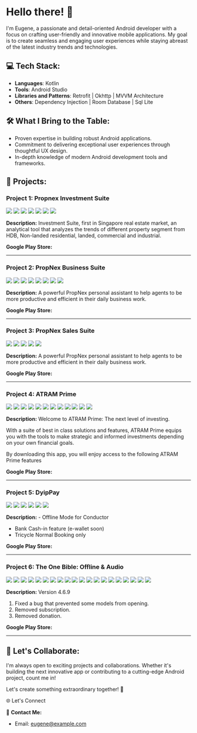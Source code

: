 # Hello there! 👋

I'm Eugene, a passionate and detail-oriented Android developer with a focus on crafting user-friendly and innovative mobile applications. My goal is to create seamless and engaging user experiences while staying abreast of the latest industry trends and technologies.

## 💻 Tech Stack:
- **Languages**: Kotlin
- **Tools**: Android Studio
- **Libraries and Patterns**: Retrofit | Okhttp | MVVM Architecture
- **Others**: Dependency Injection | Room Database | Sql Lite

## 🛠️ What I Bring to the Table:
- Proven expertise in building robust Android applications.
- Commitment to delivering exceptional user experiences through thoughtful UX design.
- In-depth knowledge of modern Android development tools and frameworks.

## 📂 Projects:

### Project 1: Propnex Investment Suite
![](https://play-lh.googleusercontent.com/tUymm7RumB1tNkLvPBL534gozZ9BsAk_HjLuIbWeNSOcwJb8dkub9DMLVp8tA085e9Vx=w526-h296-rw) ![](https://play-lh.googleusercontent.com/C3Uq9Jnp5xHDLolbze5DhI3k8RwVFfOGgTiRC65CvTpEcnI-KjEivJ50DWUcbUSm1w=w526-h296-rw) ![](https://play-lh.googleusercontent.com/gsV7irA6j8WRW26w8hlHmDQjoOwNpTy61XEN3BNt3L4KpWIjAupNXRAy_YlezLlg3l4=w526-h296-rw) ![](https://play-lh.googleusercontent.com/yiuUikwyZPNaG3AzTVsUsQfyZM39ibYwVmZWFqjB1q6YqV_ftM2P1uVxrbnKbSJyPj8=w526-h296-rw) ![](https://play-lh.googleusercontent.com/EKs09pCOfFKDDErLkhnZmyxntxeC9H8HUYsew65ppHXCrCbnpfhGDDYx5iQ0AZQbubs=w526-h296-rw) ![](https://play-lh.googleusercontent.com/trCJe7e4RegauHDlCZ-mniZKFPmQUCEeR3i9juvq-aFLmkg6ps4I0mQe48K1GBSA81g=w526-h296-rw) ![](https://play-lh.googleusercontent.com/7Rb2Wisw2Re5LJlg7V2VwiyD1VAo0IWucVWnnYnJ_UKWJx-7Y-xE62EQzEdm1s0NIA=w526-h296-rw)


**Description:** Investment Suite, first in Singapore real estate market, an analytical tool that analyzes the trends of different property segment from HDB, Non-landed residential, landed, commercial and industrial.

**Google Play Store:** [](https://play.google.com/store/apps/details?id=com.investmentsuite&hl=en)

---

### Project 2: PropNex Business Suite
![](https://play-lh.googleusercontent.com/yaAYWTeohv2ZHlzhT2puKnw5emzKguu7ub92awch8A2KHTEwz6dY5EvfSb-WuNYCBkQ=w526-h296-rw) ![](https://play-lh.googleusercontent.com/eEIICJiuSQWjhs_VH8-t_VQXK11h_3XsWhKZ2VzXY8_4xzBRSKOuryWNIVIL-reBUhY=w526-h296-rw) ![](https://play-lh.googleusercontent.com/YZmPzkpMv1SYwtOscJrWN0IpSvLanHRecPpSYvte2D96bj53sDKv2L9rQWkahXdNs5OH=w526-h296-rw) ![](https://play-lh.googleusercontent.com/S3qJPGI3L0FybXi7xxW7WEOD0HfWotA-qpw6m5VC88fvEvoa3iu6-oU_we_axkhGhQ=w526-h296-rw) ![](https://play-lh.googleusercontent.com/F0KO9pOnkeTGx0H46kIigxyexMbp1gWPteD4el5KRLZmvZ1WWyWuDaAsXX6QtuUL3sU=w526-h296-rw) ![](https://play-lh.googleusercontent.com/Bj-Jj69GdQldjvpH-BsG7YjivnDYxSJGIEsUDmxoX-KMzLm_l5Bcsxoo7tPx5l5AVT_x=w526-h296-rw) ![](https://play-lh.googleusercontent.com/oOQHgW3OmDtptESyv3uw8PW6Jt85XP-QeI9eQyXc5GxTGqls0J0j-2--KqrMpRMjGLQs=w526-h296-rw) ![](https://play-lh.googleusercontent.com/UoEkmh0TDcTaOCYXferj6lYZ6C6qdav0oDOodZfPt2uOGXV_0ikUz4s34xwYQec6vUk=w526-h296-rw) 


**Description:** A powerful PropNex personal assistant to help agents to be more productive and efficient in their daily business work.

**Google Play Store:** [](https://play.google.com/store/apps/details?id=propnex.com.businesssuites&hl=en)

---

### Project 3: PropNex Sales Suite
![](https://play-lh.googleusercontent.com/6Q6g-xTc7OHx2opRj5tJZuJ9eBB2jJ5kpvd0sfduEXArPweVBPU-v4_WLY1X1y0eSg=w526-h296-rw) ![](https://play-lh.googleusercontent.com/1bUIvsRB-l8Tb12eZp7w9eW2PXFitR8jlOHsn_tGdsHmQEwVQ0ZkiH5kvn4aR9ykRkKt=w526-h296-rw) ![](https://play-lh.googleusercontent.com/D4Zq5zgZnl6AEUVTK0Cg0NRHZeWUd3vhbvDdFIYLQcDKEbqwj4atbtwYoZITMBRlY-g=w526-h296-rw) ![](https://play-lh.googleusercontent.com/kKz7QMWEv0_cy07DwPl7PhTpnYA4nlQELNLprskInqdgio4w12Hc8_2c5czZ_ClZcH4S=w526-h296-rw) ![](https://play-lh.googleusercontent.com/7Lladw28S6mWizOw1N95C2kBxU3F4cQf-HF89H53K_tjRO8SRZEOPB0V5VnuiWa336Y=w526-h296-rw)


**Description:** A powerful PropNex personal assistant to help agents to be more productive and efficient in their daily business work.

**Google Play Store:** [](https://play.google.com/store/apps/details?id=propnex.com.seraphic.propnex&hl=en)

---

### Project 4: ATRAM Prime
![](https://play-lh.googleusercontent.com/Cc4jIRrXwoeclNorR8otEsHsPqsoXMKHm6R3c5MSRM3WQYbmxHLer087HRW0mBatGTjI=w526-h296-rw) ![](https://play-lh.googleusercontent.com/h7AER21T2uXyWW3tOPdsSRUyh6NUvcJItoyo8XdhZYIk0v6p3ttOQ6LDkdAPhlw-Bdk=w526-h296-rw) ![](https://play-lh.googleusercontent.com/YChUhVPfz1tERSUz5QxyluEbc2t6C9qEg_yropulbzuI4fivI8yhG8w5LDBwijlzWCc=w526-h296-rw) ![](https://play-lh.googleusercontent.com/JINQ0o46ij72bcJyTWRDdqrCHexC8ddGwBbIX-jdxvLW-s9NH-CtRmGjxZSo1RgAvR0=w526-h296-rw) ![](https://play-lh.googleusercontent.com/fbdYF2AElZUAiYO4orqPieTItpqT7F1GcoH99c8uX-tKB0Svu6tcg4-jKSh5Bi0Gdg-r=w526-h296-rw)  ![](https://play-lh.googleusercontent.com/v2FZW2-z4HBJ0udr1InlB08CTv4f9WKz-PdVLRFX_t2P9sB0-LOROw1rMYgpLhmx8Dk=w526-h296-rw) ![](https://play-lh.googleusercontent.com/RmXbPoR-KReRc1ZV_LaVzJ8F4BocPibzkeQOadRulPVzihVz0a8qf5OpvLZFV-sf6w=w526-h296-rw) ![](https://play-lh.googleusercontent.com/mefNF-7hkW5fcmtybz2ogMPQKN93v28wZS9-VhXqR5yE4-3n-gDTQIzs_JrlEJRKBbs=w526-h296-rw) ![](https://play-lh.googleusercontent.com/vwgX0n00SRoM7ztakklwfp1Uc0KX6R1a3uSHCwIWQzxZlTUSgCiKCWWge6FpWLlOVw=w526-h296-rw) ![](https://play-lh.googleusercontent.com/LtoV_m2GCqXLHefUktfZDyQDXIdfcoZLpKLlMTOPg2w7XYYnnbScD9b291DCRQHPaFk=w526-h296-rw) ![](https://play-lh.googleusercontent.com/kUrK2y9GSnJRHCHUfFkyq8A3u6v2jWigMOB4EjLTcbwEVRNEk4t3baWp5Kkq8PIeMqE=w526-h296-rw) ![](https://play-lh.googleusercontent.com/2BhBEWqPCv-UjDTYUIvC2M-5iRDuKna50cGrwX5YEmNLR5bbgr8PXaO2GKDGVm2Yai8=w526-h296-rw)


**Description:** Welcome to ATRAM Prime: The next level of investing.

With a suite of best in class solutions and features, ATRAM Prime equips you with the tools to make strategic and informed investments depending on your own financial goals.

By downloading this app, you will enjoy access to the following ATRAM Prime features

**Google Play Store:** [](https://play.google.com/store/apps/details?id=com.atram_prime.v2&hl=en)

---

### Project 5: DyipPay
![](https://play-lh.googleusercontent.com/iPz7I8CV0fAzo_KjTiMnfWknQWpzucfq3UesObvzsme3hQ34rZrnTyRuJ5XZWwpaCHM=w526-h296-rw) ![](https://play-lh.googleusercontent.com/eG7YIvuBd6uSjyU4GFduJ4ssdz8_2OpmEZxT6eRaMi7cMpe6QETybWijjmvl9PwyNP09=w526-h296-rw) ![](https://play-lh.googleusercontent.com/2Ez-t-efv4QNu_Oo8N4_sd3UXfd_RQq80pUhqAxiyTsO60LL-o8w6wSbYD2moOrMBY2X=w526-h296-rw) ![](https://play-lh.googleusercontent.com/eG7YIvuBd6uSjyU4GFduJ4ssdz8_2OpmEZxT6eRaMi7cMpe6QETybWijjmvl9PwyNP09=w526-h296-rw) ![](https://play-lh.googleusercontent.com/eVh3M-U6tmRWmGC7gwK8avoVI-ukvdroEpejBask38tzfp8zV0mOu2Zm9QrSNGMlH32X=w526-h296-rw) ![](https://play-lh.googleusercontent.com/NS7j1dtLw6lQVYhjG5yrZFWgSRY48gcggds-EgHDsogIAdSaGVa1gf9y3unNThia_eQ=w526-h296-rw)

**Description:** - Offline Mode for Conductor
- Bank Cash-in feature (e-wallet soon)
- Tricycle Normal Booking only

**Google Play Store:** [](https://play.google.com/store/apps/details?id=com.dyippay&hl=en)

---

### Project 6: The One Bible: Offline & Audio
![](https://play-lh.googleusercontent.com/NQpSDbiypGGy8rreSM591r3wiPUuEy4V0j8-tEa7ndU_HpAmjabygNmTKwbULXHyseg3=w526-h296-rw) ![](https://play-lh.googleusercontent.com/RuCKSzKh0w5KxPnFgfiAEVzXeeAOJGmFkf5WU6XsTT-PsANTY3EBUIvrv_ay70CwRVyy=w526-h296-rw) ![](https://play-lh.googleusercontent.com/sEJT9DUA5frhOZDtsHo2MwHs-c03vQ1oadPf896s97CBrZE2wD7Ot9tIh8IXxi0ECg=w526-h296-rw) ![](https://play-lh.googleusercontent.com/FMSSPyra4qaqsB3jDLxZaHct4wac-fhsmxakUWgaYxupGSWFypQMZgmEtMxzh7QiPE4=w526-h296-rw) ![](https://play-lh.googleusercontent.com/FDo7Ys_-GuOtsffE5LaKKqC2mZtWj9doxP_J8YvRgHV_f84lip4fxkChBKbcRdLiwe8=w526-h296-rw) ![](https://play-lh.googleusercontent.com/0IG_TedOOPmSnIKO3Dyc5wO9zIbp-_swlVEiehBBP1k8I3fNwIRXBuV9ocuwQ7a-n-Y_=w526-h296-rw) ![](https://play-lh.googleusercontent.com/SaWqPSTPVP_GWwqyk-8fwH0gjzn9jQyYgJ50VZ7aEa47iRl1sgLPwolsalGNNlLZeA=w526-h296-rw) ![](https://play-lh.googleusercontent.com/Bt6GsMysPu9jZfSMgtNlUftULwjM-Ku1yDK4kFng7NyBDhYdP15hiBjE1hpnCyHFm8g=w526-h296-rw) ![](https://play-lh.googleusercontent.com/i3W7q0SlZXKsbqc1UOBIKpW2qTUd5n6I3O2YnsqDM3xwCK7jGHHGOUuEXefdxJnxKZI=w526-h296-rw) ![](https://play-lh.googleusercontent.com/SrNHW7yTNCAjYRXlzyxUAeYzqak9Y0phgy8t4HZEB4BJRXaiqvgJx4jhFNYgZkjVXOps=w526-h296-rw) ![](https://play-lh.googleusercontent.com/nVjT4kaZWqONEk36fPzERwOQ46WeeRK9pAGpbFt8m8BQkWbowRR-tN9HGNq4GGqbjg=w526-h296-rw) ![](https://play-lh.googleusercontent.com/Ec_387bqtHaZUJr03FuoqOiPg7sM-bsIQXJwOiAvH559xi12Rvq5rNNDGSHHKrqnitk=w526-h296-rw) ![](https://play-lh.googleusercontent.com/hZfiBTJnVCUlGCOMpBQ4x2fF5WjTqTlcBlHP3ZDDltZP_qgsLED7MMoKNEk_-X0REEgn=w526-h296-rw) ![](https://play-lh.googleusercontent.com/ENdVW8O0vCYXxkRUzWPsX1zLdV5PG7nGbuKLspUISzygcM6WbWRRXwpGV1a2bLGtZ-c=w526-h296-rw) ![](https://play-lh.googleusercontent.com/zoUYfqZtrG18CsTY8ghxSJf1ViVg5dx6S3kfKihb-VKJSJyPYjpkxVVcqqIbOqdCiTo=w526-h296-rw) ![](https://play-lh.googleusercontent.com/fp4EvaFqqoWLuw3S9w7QGre-lhu0T8X3dAY6jUo5Yg-SDCtN6YRnUsXXKyszdNnkHC8=w526-h296-rw) ![](https://play-lh.googleusercontent.com/BpAH84-O7rzBCU5Tnw0MVLFa6W09li6jONqugxS8FRTfTgWpyFyyZzufCDCtl-Uz26Ky=w526-h296-rw) ![](https://play-lh.googleusercontent.com/0Nq6B_6ydVREUqJZhH1iobVVbp_F06fHAKW25Rk8uinueU9I_KI7a4Wvq4J96QrffA=w526-h296-rw) ![](https://play-lh.googleusercontent.com/EOShVJKLDxVC0jy0_P_Tq6zhLGV5gMSU_wwICq0qK796_khHNIOs4Mlns-bSCyow7Pc=w526-h296-rw) ![](https://play-lh.googleusercontent.com/VnJ-EAlWRiPGkTN1mmfDvApv5D2bkEWB1Id85Evc5ZoGMsYiRREZu0YnXPR84HLJwEw=w526-h296-rw)

**Description:** Version 4.6.9
1. Fixed a bug that prevented some models from opening.
2. Removed subscription.
3. Removed donation.

**Google Play Store:** [](https://play.google.com/store/apps/details?id=iChampion.BibleApp&hl=en)

---


## 🚀 Let's Collaborate:
I'm always open to exciting projects and collaborations. Whether it's building the next innovative app or contributing to a cutting-edge Android project, count me in!

Let's create something extraordinary together! 🚀

🌐 Let's Connect

📧 **Contact Me:**
- Email: [eugene@example.com](mailto:eugene.veladiez@gmail.com)

